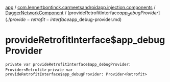 [app](../../index.md) / [com.lennertbontinck.carmeetsandroidapp.injection.components](../index.md) / [DaggerNetworkComponent](index.md) / [provideRetrofitInterface$app_debugProvider](./provide-retrofit-interface$app_debug-provider.md)

# provideRetrofitInterface$app_debugProvider

`private var provideRetrofitInterface$app_debugProvider: Provider<Retrofit>`
`private var provideRetrofitInterface$app_debugProvider: Provider<Retrofit>`